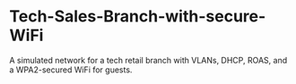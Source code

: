 # Tech-Sales-Branch-with-secure-WiFi
 A simulated network for a tech retail branch with VLANs, DHCP, ROAS, and a WPA2-secured WiFi for guests.
